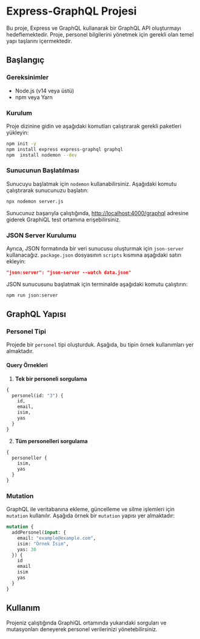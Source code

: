 # Express-GraphQL Projesi

Bu proje, Express ve GraphQL kullanarak bir GraphQL API oluşturmayı hedeflemektedir. Proje, personel bilgilerini yönetmek için gerekli olan temel yapı taşlarını içermektedir.

## Başlangıç

### Gereksinimler

- Node.js (v14 veya üstü)
- npm veya Yarn

### Kurulum

Proje dizinine gidin ve aşağıdaki komutları çalıştırarak gerekli paketleri yükleyin:

```bash
npm init -y
npm install express express-graphql graphql
npm  install nodemon --dev
```

### Sunucunun Başlatılması

Sunucuyu başlatmak için `nodemon` kullanabilirsiniz. Aşağıdaki komutu çalıştırarak sunucunuzu başlatın:

```bash
npx nodemon server.js
```

Sunucunuz başarıyla çalıştığında, [http://localhost:4000/graphql](http://localhost:4000/graphql) adresine giderek GraphiQL test ortamına erişebilirsiniz.

### JSON Server Kurulumu

Ayrıca, JSON formatında bir veri sunucusu oluşturmak için `json-server` kullanacağız. `package.json` dosyasının `scripts` kısmına aşağıdaki satırı ekleyin:

```json
"json:server": "json-server --watch data.json"
```

JSON sunucusunu başlatmak için terminalde aşağıdaki komutu çalıştırın:

```bash
npm run json:server
```

## GraphQL Yapısı

### Personel Tipi

Projede bir `personel` tipi oluşturduk. Aşağıda, bu tipin örnek kullanımları yer almaktadır.

#### Query Örnekleri

1. **Tek bir personeli sorgulama**

```graphql
{
  personel(id: "3") {
    id,
    email,
    isim,
    yas
  }
}
```

2. **Tüm personelleri sorgulama**

```graphql
{
  personeller {
    isim,
    yas
  }
}
```

### Mutation

GraphQL ile veritabanına ekleme, güncelleme ve silme işlemleri için `mutation` kullanılır. Aşağıda örnek bir `mutation` yapısı yer almaktadır:

```graphql
mutation {
  addPersonel(input: {
    email: "example@example.com",
    isim: "Örnek İsim",
    yas: 30
  }) {
    id
    email
    isim
    yas
  }
}
```

## Kullanım

Projeniz çalıştığında GraphiQL ortamında yukarıdaki sorguları ve mutasyonları deneyerek personel verilerinizi yönetebilirsiniz.


